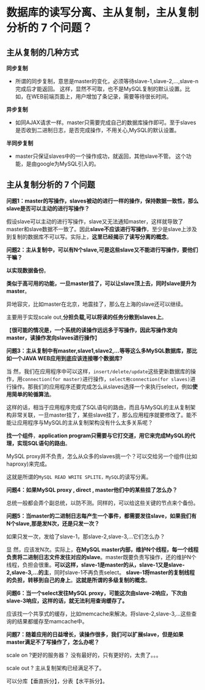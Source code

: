 # 数据库的读写分离、主从复制，主从复制分析的 7 个问题？

## 主从复制的几种方式

**同步复制**

* 所谓的同步复制，意思是master的变化，必须等待slave-1,slave-2,...,slave-n完成后才能返回。 这样，显然不可取，也不是MySQL复制的默认设置。比如，在WEB前端页面上，用户增加了条记录，需要等待很长时间。

**异步复制**

* 如同AJAX请求一样。master只需要完成自己的数据库操作即可。至于slaves是否收到二进制日志，是否完成操作，不用关心,MySQL的默认设置。

**半同步复制**

* master只保证slaves中的一个操作成功，就返回，其他slave不管。 这个功能，是由google为MySQL引入的。

## 主从复制分析的 7 个问题

**问题1：master的写操作，slaves被动的进行一样的操作，保持数据一致性，那么slave是否可以主动的进行写操作？**

假设slave可以主动的进行写操作，slave又无法通知master，这样就导致了master和slave数据不一致了。因此**slave不应该进行写操作**，至少是slave上涉及到复制的数据库不可以写。实际上，**这里已经揭示了读写分离的概念**。

**问题2：主从复制中，可以有N个slave,可是这些slave又不能进行写操作，要他们干嘛？**

**以实现数据备份**。

**类似于高可用的功能，一旦master挂了，可以让slave顶上去，同时slave提升为master**。

异地容灾，比如master在北京，地震挂了，那么在上海的slave还可以继续。

主要用于实现scale out,**分担负载,可以将读的任务分散到slaves上**。

【**很可能的情况是，一个系统的读操作远远多于写操作，因此写操作发向master，读操作发向slaves进行操作**】

**问题3：主从复制中有master,slave1,slave2,...等等这么多MySQL数据库，那比如一个JAVA WEB应用到底应该连接哪个数据库?**

当 然，我们在应用程序中可以这样，`insert/delete/update`这些更新数据库的操作，用`connection(for master)`进行操作，`select用connection(for slaves)`进行操作。那我们的应用程序还要完成怎么从slaves选择一个来执行select，例如**使用简单的轮循算法**。

这样的话，相当于应用程序完成了SQL语句的路由，而且与MySQL的主从复制架构非常关联，一旦master挂了，某些slave挂了，那么应用程序就要修改了。能不能让应用程序与MySQL的主从复制架构没有什么太多关系呢？

**找一个组件**，**application program只需要与它打交道，用它来完成MySQL的代理，实现SQL语句的路由**。

MySQL proxy并不负责，怎么从众多的slaves挑一个？可以交给另一个组件\(比如haproxy\)来完成。

这就是所谓的`MySQL READ WRITE SPLITE，MySQL`的读写分离。

**问题4：如果MySQL proxy , direct , master他们中的某些挂了怎么办？**

总统一般都会弄个副总统，以防不测。同样的，可以给这些关键的节点来个备份。

**问题5：当master的二进制日志每产生一个事件，都需要发往slave，如果我们有N个slave,那是发N次，还是只发一次？**

如果只发一次，发给了slave-1，那slave-2,slave-3,...它们怎么办？

显 然，应该发N次。实际上，**在MySQL master内部，维护N个线程，每一个线程负责将二进制日志文件发往对应的slave**。master既要负责写操作，还的维护N个线程，负担会很重。**可以这样，slave-1是master的从，slave-1又是slave-2,slave-3,...的主**，同时slave-1不再负责select。 **slave-1将master的复制线程的负担，转移到自己的身上**。**这就是所谓的多级复制的概念**。

**问题6：当一个select发往MySQL proxy，可能这次由slave-2响应，下次由slave-3响应，这样的话，就无法利用查询缓存了。**

应该找一个共享式的缓存，比如memcache来解决。将slave-2,slave-3,...这些查询的结果都缓存至mamcache中。

**问题7：随着应用的日益增长，读操作很多，我们可以扩展slave，但是如果master满足不了写操作了，怎么办呢？**

scale on ?更好的服务器？ 没有最好的，只有更好的，太贵了。。。

scale out ? 主从复制架构已经满足不了。

可以分库【垂直拆分】，分表【水平拆分】。

# 



